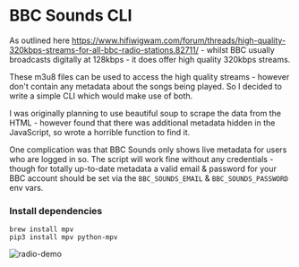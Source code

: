 # BBC Sounds CLI

As outlined here https://www.hifiwigwam.com/forum/threads/high-quality-320kbps-streams-for-all-bbc-radio-stations.82711/ - whilst BBC usually broadcasts digitally at 128kbps - it does offer high quality 320kbps streams.

These m3u8 files can be used to access the high quality streams - however don't contain any metadata about the songs being played. So I decided to write a simple CLI which would make use of both.

I was originally planning to use beautiful soup to scrape the data from the HTML - however found that there was additional metadata hidden in the JavaScript, so wrote a horrible function to find it.

One complication was that BBC Sounds only shows live metadata for users who are logged in so. The script will work fine without any credentials - though for totally up-to-date metadata a valid email & password for your BBC account should be set via the `BBC_SOUNDS_EMAIL` & `BBC_SOUNDS_PASSWORD` env vars.

### Install dependencies

```
brew install mpv
pip3 install mpv python-mpv
```
![radio-demo](https://user-images.githubusercontent.com/47319147/202790338-847c1321-4898-4a62-bca6-77317bedca92.gif)
